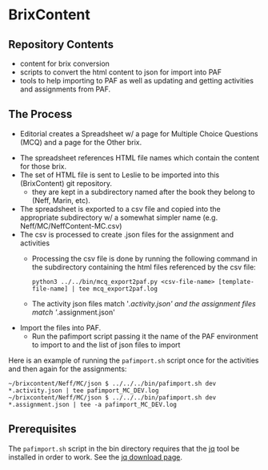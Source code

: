 BrixContent
===========

## Repository Contents ##

* content for brix conversion
* scripts to convert the html content to json for import into PAF
* tools to help importing to PAF as well as updating and getting activities and assignments from PAF.

## The Process ##

- Editorial creates a Spreadsheet w/ a page for Multiple Choice Questions (MCQ) and a page for the Other brix.
* The spreadsheet references HTML file names which contain the content for those brix.
* The set of HTML file is sent to Leslie to be imported into this (BrixContent) git repository.
    - they are kept in a subdirectory named after the book they belong to (Neff, Marin, etc).
* The spreadsheet is exported to a csv file and copied into the appropriate subdirectory w/ a somewhat simpler name (e.g. Neff/MC/NeffContent-MC.csv)
* The csv is processed to create .json files for the assignment and activities
    - Processing the csv file is done by running the following command in the subdirectory containing the html files referenced by the csv file:
    
         `python3 ../../bin/mcq_export2paf.py <csv-file-name> [template-file-name] | tee mcq_export2paf.log`
     
    - The activity json files match '*.activity.json' and the assignment files match '*.assignment.json'
* Import the files into PAF.
    - Run the pafimport script passing it the name of the PAF environment to import to and the list of json files to import

Here is an example of running the `pafimport.sh` script once for the activities and then again for the assignments:

    ~/brixcontent/Neff/MC/json $ ../../../bin/pafimport.sh dev *.activity.json | tee pafimport_MC_DEV.log
    ~/brixcontent/Neff/MC/json $ ../../../bin/pafimport.sh dev *.assignment.json | tee -a pafimport_MC_DEV.log

        
## Prerequisites ##

The `pafimport.sh` script in the bin directory requires that the [jq][] tool be installed in order to work. See the [jq download page][jq-download].



[jq]: <http://stedolan.github.io/jq/> "JSON parser"
[jq-download]: <http://stedolan.github.io/jq/download/>